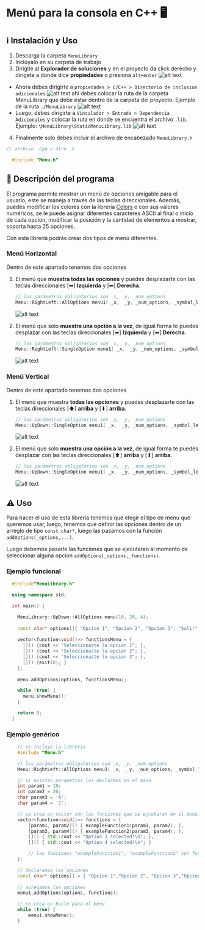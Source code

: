 # Menú para la consola en C++ 🖥

## ℹ Instalación y Uso 
 1. Descarga la carpeta `MenuLibrary`
 2. Inclúyalo en su carpeta de trabajo
 3. Dirigite al **Explorador de soluciones** y en el proyecto da click derecho y dirigete a donde dice **propiedades** o presiona `alt+enter`
  ![alt text](Sources/ExplorerSolution.png)
  
  - Ahora debes dirigirte a `propiedades > C/C++ > Directorio de inclusion adicionales` 
  ![alt text](Sources/Properties.png)
  ahí debes colocar la ruta de la carpeta MenuLibrary que debe estar dentro de la carpeta del proyecto. Ejemplo de la ruta `./MenuLibrary`
  ![alt text](Sources/Properties2.png)
  - Luego, debes dirigirte a `Vinculador > Entrada > Dependencia Adicionales` y colocar la ruta en donde se encuentra el archivo `.lib`. Ejemplo: `\MenuLibrary\StaticMenuLibrary.lib`
   ![alt text](Sources/Properties3.png)

 4. Finalmente solo debes incluir el archivo de encabezado `MenuLibrary.h`
  ~~~C++
  // archivo .cpp u otro .h 

    #include "Menu.h" 
  ~~~

## 📎 Descripción del programa

 El programa permite mostrar un menú de opciones amigable para el usuario, este se maneja a través de las teclas direccionales. Además, puedes modificar los colores con la librería [Colors](github.com/r0ggdev/Colores) o con sus valores numéricos, se le puede asignar diferentes caracteres ASCII al final o inicio de cada opcion, modificar la posición y la cantidad de elementos a mostrar, soporta hasta 25 opciones. 

 Con esta librería podrás crear dos tipos de menú diferentes.
 ### Menú Horizontal   

 Dentro de este apartado tenemos dos opciones
 
 1. El menú que **muestra todas las opciones** y puedes desplazarte con las teclas direccionales [➡] **Izquierda** y [⬅] **Derecha**.
    ~~~C++
    // los parámetros obligatorios son _x, _y, _num_options
    Menu::RightLeft::AllOptions menu1( _x,  _y, _num_options, _symbol_left,  _symbol_right, _txt_color, _bg_color);
    ~~~
    ![alt text](Sources/MenuAllRgithLeft.gif)

 2. El menú que solo **muestra una opción a la vez**, de igual forma te puedes desplazar con las teclas direccionales [➡] **Izquierda** y [⬅] **Derecha**.
    ~~~C++
    // los parámetros obligatorios son _x, _y, _num_options
    Menu::RightLeft::SingleOption menu1( _x,  _y, _num_options, _symbol_left,  _symbol_right, _txt_color, _bg_color);
    ~~~
  
    ![alt text](Sources/MenuSingleUpDown.gif)
 
 ### Menú Vertical 
 Dentro de este apartado tenemos dos opciones
 
 1. El menú que muestra **todas las opciones** y puedes desplazarte con las teclas direccionales [⬆] **arriba** y [⬇] **arriba**.
    ~~~C++
    // los parámetros obligatorios son _x, _y, _num_options
    Menu::UpDown::SingleOption menu1( _x,  _y, _num_options, _symbol_left,  _symbol_right, _txt_color, _bg_color);
    ~~~
    ![alt text](Sources/MenuAllUpDown.gif)
 
 2. El menú que solo **muestra una opción a la vez**, de igual forma te puedes desplazar con las teclas direccionales [⬆] **arriba** y [⬇] **arriba**.
      ~~~C++
    // los parámetros obligatorios son _x, _y, _num_options
    Menu::UpDown::SingleOption menu1( _x,  _y, _num_options, _symbol_left,  _symbol_right, _txt_color, _bg_color);
    ~~~
    ![alt text](Sources/MenuSingleUpDown.gif)
 

## ⚠ Uso
Para hacer el uso de esta libreria tenemos que elegir el tipo de menu que queremos usar, luego, tenemos que definir las opciones dentro de un arreglo de tipo `const char*`, luego las pasamos con la función `addOptions(_options,...)`. 

Luego debemos pasarle las funciones que se ejecutaran al momento de seleccionar alguna opcion `addOptions(_options,_functions)`.
### Ejemplo funcional
~~~C++
  #include"MenuLibrary.h"

  using namespace std;

  int main() {

    MenuLibrary::UpDown::AllOptions menu(10, 20, 4);
    
    const char* options[]{ "Opcion 1", "Opcion 2", "Opcion 3", "Salir" };
    
    vector<function<void()>> functionsMenu = {
      []() {cout << "Seleccionaste la opcion 1"; },
      []() {cout << "Seleccionaste la opcion 2"; },
      []() {cout << "Seleccionaste la opcion 3"; },
      []() {exit(0); }
    };
    
    menu.addOptions(options, functionsMenu);

    while (true) {
      menu.showMenu();
    }

    return 0;
  }
~~~


### Ejemplo genérico

~~~C++
    // se incluye la libreria 
    #include "Menu.h" 

    // los parámetros obligatorios son _x, _y, _num_options
    Menu::RightLeft::AllOptions menu1( _x,  _y, _num_options, _symbol_left,  _symbol_right, _txt_color, _bg_color);

    // si existen parametros los declarmos en el main
    int param1 = 10;
	int param2 = 20;
	char param3 = 'A';
	char param4 = 'J';

	// se crea un vector con las funciones que se ejcutaran en el menu, se hace usos de lambda
	vector<function<void()>> functions = { 
		[param1, param2]() { exampleFunction1(param1, param2); },
		[param3, param4]() { exampleFunction2(param3, param4); },
		[]() { std::cout << "Option 3 selected!\n"; },
		[]() { std::cout << "Option 4 selected!\n"; }

        // las funciones "exampleFunction1", "exampleFunction2" son funciones voids que se declaran fuera del main con normalidad.
	};

    // declaramos las opciones
    const char* options[] = { "Opcion 1","Opcion 2", "Opcion 3","Opcion 4" };
    
    // agregamos las opciones
    menu1.addOptions(options, functions);

	// se crea un bucle para el menu
	while (true) {
		menu1.showMenu();
	}
~~~
